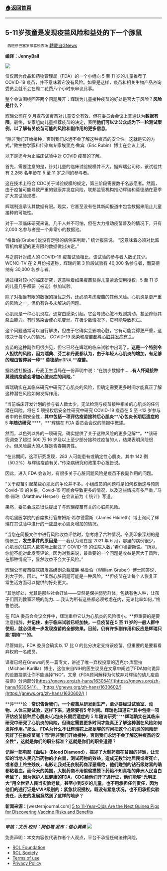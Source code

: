 ###  [:house:返回首頁](https://github.com/ourhimalayas/txt)
---


## 5-11岁孩童是发现疫苗风险和益处的下一个豚鼠
` 西班牙巴塞罗那喜悦农场` [轉載自GNews](https://gnews.org/zh-hans/1632528/)

**编译：JennyBall**

![](https://assets.gnews.org/wp-content/uploads/2021/11/tempsnip110.png)

仅仅因为食品和药物管理局（FDA）的一个小组向 5 至 11 岁的儿童推荐了 COVID-19 疫苗，并不意味着它没有风险。如果是这样，疫苗和相关生物产品咨询委员会就不会在周二花费八个小时来审议此事。

整个会议围绕回答两个问题展开：辉瑞为儿童接种疫苗的好处是否大于风险？**风险是什么？**

辉瑞公司在 9 月宣布该疫苗对儿童安全有效，但在委员会会议上普遍认为**数据有限**。最终，专家组向儿童推荐疫苗的决定，表明**他们可以让公众成为下一轮测试案例**，**以了解有关疫苗可能的风险和副作用的更多信息**。

“除非我们开始接种，否则我们永远不会了解这种疫苗的安全性。这就是它的方式，”微生物学家和传染病专家埃里克·鲁宾（Eric Rubin）博士在会议上说。

以下是迄今为止临床试验中对 COVID 疫苗的了解。

首先，需要注意的是，针对儿童的临床试验规模并不大。据辉瑞公司称，该试验共有 2,268 名年龄在 5 至 11 岁之间的参与者。

这在技术上符合 CDC关于试验规模的规定，第三阶段需要数千名志愿者。然而，由于疫苗可能导致严重的健康并发症风险，联邦监管机构推动辉瑞和莫德纳在夏季扩大其试验规模。

辉瑞制造承认其数据有限。现实，它甚至没有在其新闻报道中包含数据来阻止儿童接种的可能性。

对于一项临床研究来说，几千人并不可怕，但在大力推动疫苗普及的情况下，只有 2,000 名参与者是一个非常小的数据池。

“格鲁伯(Gruber)说没有足够的病例来判断，” 统计报告说。 “这意味着必须对比监管机构希望的更有限的数据做出决定。”

与之前针对成人的 COVID-19 疫苗试验相比，该试验的参与者人数尤其少。WCNC-TV 在 2 月份报道称，辉瑞的第 3 阶段试验有 40,000 名参与者，而莫德纳有 30,000 名参与者。

通过相对较小的临床研究，这意味着如果疫苗获得儿童紧急使用授权，5 至 11 岁的儿童几乎都要（被迫）参加试验。

除了对相当有限的数据的担忧之外，还必须考虑疫苗的其他风险。心肌炎是更严重的风险之一，但仍有许多未解决的问题。

心肌炎是一种心肌炎症，通常由感染引起。它会导致心脏不规则跳动，甚至降低其泵血能力。有时感染会使心肌变弱。在极少数情况下，它可能导致死亡。

这个问题通常可以自行解决，但由于它确实会影响心脏，它有可能变得更严重，这取决于每个人的情况。 COVID-19 感染和疫苗[都与心脏并发症有关](https://www.westernjournal.com/sweden-suspends-moderna-shot-indefinitely-vaxxed-patients-develop-crippling-heart-condition/?ff_source=Email&amp;ff_medium=conservative-brief-CT&amp;ff_campaign=dailyam&amp;ff_content=conservative-tribune)。

疫苗的这种副作用很少见，但它已经在辉瑞的临床试验中出现了。**这是一个特别令人担忧的风险，因为瑞典、芬兰和丹麦都认为，由于年轻人心肌炎的增加，有足够的理由暂停另一种**** ****莫德纳****mRNA ****疫苗。**

据路透社报道，丹麦卫生当局在一份声明中说：“在初步数据中……**有人怀疑接种****莫德纳****疫苗会增加心脏炎症的风险**。”

辉瑞确实在其临床研究中研究了心肌炎的风险，但确定需要更多时间才能真正了解这种潜在风险如何发挥作用。

“当前临床开发计划的参与者人数太少，无法检测与疫苗接种相关的心肌炎的任何潜在风险。将在 5 项授权后安全性研究中研究 COVID-19 疫苗在 5 至 &lt;12 岁参与者中的长期安全性，**其中包括一项评估疫苗接种后心肌炎****/****心包炎长期后遗症的**** 5 ****年随访研究**** ****，**”辉瑞在 FDA 委员会会议的简报中概述。

然而，以色列以外的一项研究，确实提供了关于这种风险的更多见解**。**该研究调查了超过 500 万 16 岁及以上至少部分接种过疫苗的人，结果表明风险很小。但风险最大的人群是青春期男性。

“在此期间，这项研究发现，283 人可能患有或确定性心肌炎，其中 142 例（50.2%）与辉瑞疫苗有关，”传染病研究和政策中心报告说。

因此，进入 FDA 会议时，有很多关于心脏问题风险是疫苗不良副作用的问题。

“关于疫苗引起某些心肌炎的争论并不多。小组成员的问题将是如何权衡这与预防 Covid-19 的关系，Covid-19 可能会导致更多的情况，以及这些情况有多严重，”马修·赫珀（Matthew Herper）在会议前为《 统计》写道。

果然，委员会成员很快提出了与辉瑞疫苗有关的心脏病风险。

梅哈里医学院的首席执行官詹姆斯·希尔德雷斯（James Hildreth）博士询问了辉瑞在其试验中进行的一些显示心肌炎增加的情况。

“当您在简报文件中进行风险收益评估时，您考虑了六种情况。令我印象深刻的是情景三，**发生事件的原因是**——我认为现在是 2021 年 6 月，那里的病例很少，心肌炎的住院人数实际上超过了 COVID-19 的住院人数，”希尔德雷斯说。“所以，你能不能对此发表评论，因为对我来说，最重要的一个问题是收益是否大于风险，在那种情况下，显然收益不会大于风险。”

辉瑞公司疫苗临床研发高级副总裁威廉·格鲁伯（William Gruber）博士回答说，利大于弊。因此，**虽然心脏问题可能是一种风险，**但疫苗在让每个人恢复正常生活方面可以提供的好处更大。

“其他好处，尤其是那些社会好处——显然是保护弱势群体，包括有色人种，让孩子们回到教室环境的能力……我认为所有这些都必须考虑在内，无论比率如何，”格鲁伯说。

在 FDA 委员会会议文件中，辉瑞重申它认为心肌炎的风险很小。**但重要的是要注意措辞，**并记住，由于临床试验已经加快，一旦疫苗在 5 至 11 岁的一般人群中使用，就必须进一步发现疫苗的全部效果。目前，**仍有许多副作用和反应是辉瑞只能****“****期待****”****的。**

尽管如此，FDA 委员会确实以 17 比 0 的比分决定支持该疫苗。但重要的是要看看弃权的一名成员。

译者已经在Gnews的另一篇专文，讲述了唯一弃权投票的迈克尔·库里拉（Michael Kurilla）博士，这位来自NIH的医生议员在文章中阐述了FDA如何诡异的设置投票让你不能选择“NO”。文章《FDA顾问解释为何放弃对辉瑞的幼儿疫苗投票》分两部分[https://gnews.org/zh-hans/1630541/](https://gnews.org/zh-hans/1630541/)， [https://gnews.org/zh-hans/1630602/](https://gnews.org/zh-hans/1630602/) ）

**评****论：****常识告诉我们，一个疫苗从研发到生产，至少要经过试验室、动物、人体三期试验，这样下来，通常要有5 年时间。辉瑞也知道它“其中包括一项评估疫苗接种后心肌炎****/****心包炎长期后遗症的**** 5 ****年随访研究”****“****辉瑞确实在其临床研究中研究了心肌炎的风险，但确定需要更多时间才能真正了解这种潜在风险如何发挥作用。”那么，FDA为什么不让辉瑞花上那足够的时间把这个心肌炎的风险研究好了在推疫苗呢？而“****除非我们开始接种，否则我们永远不会了解这种疫苗的安全性****”，这就是你们的职业标准？这就是你们的职业道德？**

**记得一部电影《血钻》（Blood Diamond），描述了大制药商在贫困的非洲，让无知的当地人民充当药物的小白鼠，测试药物的效益，造成无数当地居民或者死亡，或者患上终生残疾，电影让我对无良制药商深恶痛绝，他们赚到的钻石级财富的确都粘着血。而今天的美国，大制药商不用偷偷摸摸下药給不知真相的非洲人民当白老鼠了，因为保护人民健康的FDA，CDC給他们开了通行证，他们能够“光明正大”用全世界人民当实验老鼠，甚至小到5岁的儿童。也不用承担任何责任，因为他们的通行证是VVIP级别的：紧急状况授权。既没有紧急状况，也不用承担实验责任，历史的发展竟然到了这样的地步？**

**新闻来源：**[westernjournal.com] [5 to 11-Year-Olds Are the Next Guinea Pigs for Discovering Vaccine Risks and Benefits](https://www.westernjournal.com/5-11-year-olds-next-guinea-pigs-discovering-vaccine-risks-benefits/?utm_source=Email&amp;utm_medium=conservative-brief-CT&amp;utm_campaign=dailyam&amp;utm_content=conservative-tribune&amp;ats_es=dca67062709054f7bc6c6d0d828f4d01)

* * *

***审核：文乐
校对：阿伯塔
发布：信心满满***
![](https://assets.gnews.org/wp-content/uploads/2021/11/tempsnip111.png)
 

免责声明：本文内容仅代表作者个人观点，平台不承担任何法律风险。

- [ROL Foundation](https://rolfoundation.org/)
- [ROL Society](https://rolsociety.org/)
- [Terms of use](https://gnews.org/terms-of-use-3/)
- [Privacy Policy](https://gnews.org/privacy-policy/)
